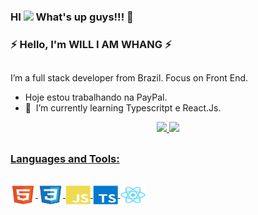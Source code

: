 ###   HI <img src="https://media.giphy.com/media/hvRJCLFzcasrR4ia7z/giphy.gif" width="25px"></a> What's up guys!!! 🚀
### ⚡️ Hello, I'm WILL I AM  WHANG ⚡️

  ##
  
I’m a full stack developer from Brazil. Focus on Front End.
 - Hoje estou trabalhando na PayPal.
 - 🌱 &nbsp;I’m currently learning Typescritpt e React.Js.

<div align="center">
  <a href="https://github.com/williamwhang">
  <img height="180em" src="https://github-readme-stats.vercel.app/api?username=williamwhang&show_icons=true&theme=gruvbox&include_all_commits=true&count_private=true"/>
  <img height="180em" src="https://github-readme-stats.vercel.app/api/top-langs/?username=williamwhang&layout=compact&langs_count=7&theme=gruvbox"/>
</div>
  
  ##
  
### Languages and Tools:
  

<div style="display: inline_block"><br>
   <img align="center" alt="Rafa-HTML" height="30" width="40" src="https://raw.githubusercontent.com/devicons/devicon/master/icons/html5/html5-original.svg">
  <img align="center" alt="Rafa-CSS" height="30" width="40" src="https://raw.githubusercontent.com/devicons/devicon/master/icons/css3/css3-original.svg">
  <img align="center" alt="Rafa-Js" height="30" width="40" src="https://raw.githubusercontent.com/devicons/devicon/master/icons/javascript/javascript-plain.svg">
  <img align="center" alt="Rafa-Ts" height="30" width="40" src="https://raw.githubusercontent.com/devicons/devicon/master/icons/typescript/typescript-plain.svg">
  <img align="center" alt="Rafa-React" height="30" width="40" src="https://raw.githubusercontent.com/devicons/devicon/master/icons/react/react-original.svg">
<!--   
  <a href="https://nodejs.org" target="_blank"><img align="center" alt="Node.js" height="30" width="40" src="https://raw.githubusercontent.com/rahul-jha98/github_readme_icons/main/language_and_tools/square/node/node.svg"></a>
  
  <a href="https://www.figma.com/" target="_blank"> <img align="center" height="30" width="40" src="https://raw.githubusercontent.com/rahul-jha98/github_readme_icons/main/language_and_tools/square/figma/figma.svg" alt="figma"/> </a> -->
</div>
 
 ##
 
 
### 🌎 Connect with me:
<div> 
  <a href = "whang.william@gmail.com"><img src="https://img.shields.io/badge/-Gmail-%23333?style=for-the-badge&logo=gmail&logoColor=white" target="_blank"></a> 
  <a href="https://www.linkedin.com/in/williamwhang/" target="_blank"><img src="https://img.shields.io/badge/-LinkedIn-%230077B5?style=for-the-badge&logo=linkedin&logoColor=white" target="_blank"></a> 
 
  ![Snake animation](https://github.com/williamwhang/blob/output/github-contribution-grid-snake.svg)
 
</div>

<p><img src="https://visitor-badge.glitch.me/badge?page_id=williamwhang.visitor-badge" alt="visitors"></p>


<!--
**williamwhang/williamwhang** is a ✨ _special_ ✨ repository because its `README.md` (this file) appears on your GitHub profile.
🇧🇷 Born in São Paulo, Brazil <br>
